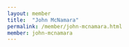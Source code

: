 ```yaml
---
layout: member
title:  "John McNamara"
permalink: /member/john-mcnamara.html
member: john-mcnamara
---
```

